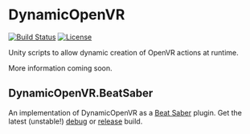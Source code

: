 # DynamicOpenVR
[![Build Status](https://img.shields.io/jenkins/build/https/ci.gnyra.com/job/DynamicOpenVR/job/master?style=flat-square)](https://ci.gnyra.com/blue/organizations/jenkins/DynamicOpenVR/)
[![License](https://img.shields.io/github/license/nicoco007/DynamicOpenVR?style=flat-square)](https://github.com/nicoco007/DynamicOpenVR/blob/master/LICENSE)

Unity scripts to allow dynamic creation of OpenVR actions at runtime.

More information coming soon.

## DynamicOpenVR.BeatSaber
An implementation of DynamicOpenVR as a [Beat Saber](https://beatsaber.com/) plugin. Get the latest (unstable!) [debug](https://ci.gnyra.com/job/DynamicOpenVR/job/master/lastSuccessfulBuild/artifact/DynamicOpenVR.BeatSaber.DEBUG.zip) or [release](https://ci.gnyra.com/job/DynamicOpenVR/job/master/lastSuccessfulBuild/artifact/DynamicOpenVR.BeatSaber.RELEASE.zip) build.
